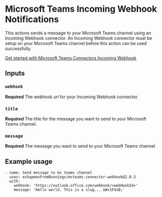 # Microsoft Teams Incoming Webhook Notifications

This actions sends a message to your Microsoft Teams channel using an Incoming Webhook connector. An Incoming Webhook connector must be setup on your Microsoft Teams channel before this action can be used successfully.

[Get started with Microsoft Teams Connectors Incoming Webhook](https://medium.com/@ankush.kumar133/get-started-with-microsoft-team-connectors-incoming-webhook-a330657993e7)

## Inputs

### `webhook`

**Required** The webhook url for your Incoming Webhook connector.

### `title`

**Required** The title for the message you want to send to your Microsoft Teams channel.

### `message`

**Required** The message you want to send to your Microsoft Teams channel.

## Example usage

```
- name: Send message to ms teams channel
  uses: echapmanFromBunnings/msteams-connector-webhook@2.0.3
  with:
    webhook: 'https://outlook.office.com/webhook/<webHookId>'
    message: 'Hello world. This is a slug... &#x1F41B;'
```
